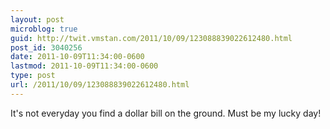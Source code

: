 ```yaml
---
layout: post
microblog: true
guid: http://twit.vmstan.com/2011/10/09/123088839022612480.html
post_id: 3040256
date: 2011-10-09T11:34:00-0600
lastmod: 2011-10-09T11:34:00-0600
type: post
url: /2011/10/09/123088839022612480.html
---
```

It's not everyday you find a dollar bill on the ground. Must be my lucky day!
